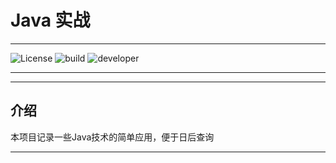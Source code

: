 # Java 实战

---

![License](https://img.shields.io/badge/license-Apache%202-4EB1BA.svg "license")
![build](https://img.shields.io/badge/build-maven-orange "maven")
![developer](https://img.shields.io/badge/developer-cyan-blueviolet "developer")

---


---

## 介绍

本项目记录一些Java技术的简单应用，便于日后查询

---

